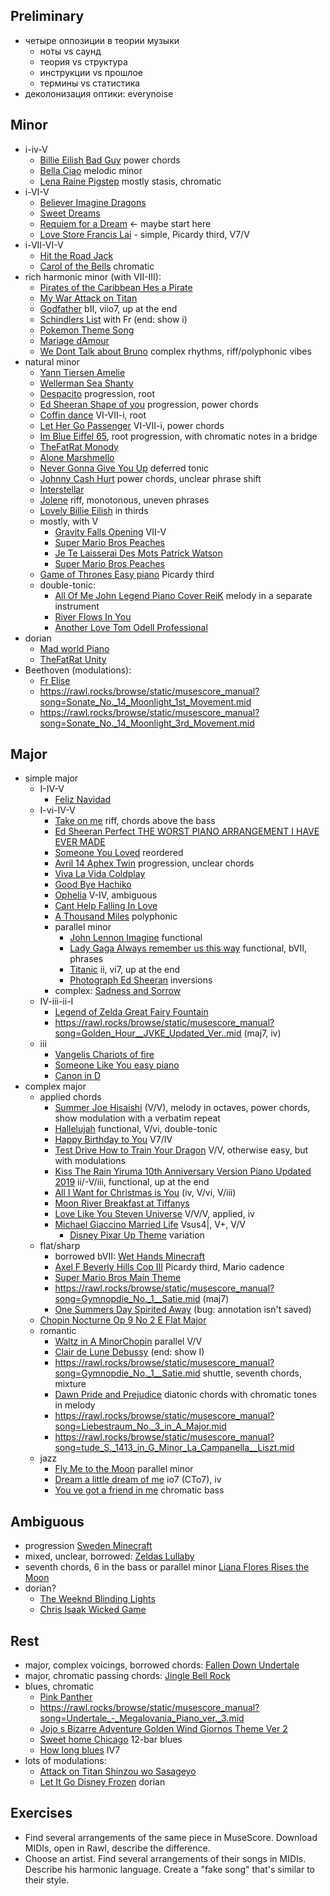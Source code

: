 
Preliminary
---

- четыре оппозиции в теории музыки
   - ноты vs саунд
   - теория vs структура
   - инструкции vs прошлое
   - термины vs статистика
- деколонизация оптики: everynoise

Minor
---

- i-iv-V
   - [Billie Eilish Bad Guy](https://rawl.rocks/browse/static/musescore_manual?song=Billie_Eilish_Bad_Guy.mid) power chords
   - [Bella Ciao](https://rawl.rocks/browse/static/musescore_manual?song=Bella_Ciao.mid) melodic minor
   - [Lena Raine Pigstep](https://rawl.rocks/browse/static/musescore_manual?song=Lena_Raine_Pigstep.mid) mostly stasis, chromatic
- i-VI-V
   - [Believer   Imagine Dragons](https://rawl.rocks/browse/static/musescore_manual?song=Believer_-_Imagine_Dragons.mid)
   - [Sweet Dreams](https://rawl.rocks/browse/static/musescore_manual?song=Sweet_Dreams.mid)
   - [Requiem for a Dream](https://rawl.rocks/browse/static/musescore_manual?song=Requiem_for_a_Dream.mid) <- maybe start here
   - [Love Store Francis Lai](https://rawl.rocks/browse/static/musescore_manual?song=Love_Store_Francis_Lai.mid) - simple, Picardy third, V7/V
- i-VII-VI-V
  - [Hit the Road Jack](https://rawl.rocks/browse/static/musescore_manual?song=Hit_the_Road_Jack.mid)
  - [Carol of the Bells](https://rawl.rocks/browse/static/musescore_manual?song=Carol_of_the_Bells.mid) chromatic
- rich harmonic minor (with VII-III):
   - [Pirates of the Caribbean   Hes a Pirate](https://rawl.rocks/browse/static/musescore_manual?song=Pirates_of_the_Caribbean_-_Hes_a_Pirate.mid)
   - [My War Attack on Titan](https://rawl.rocks/browse/static/musescore_manual?song=My_War_Attack_on_Titan.mid)
   - [Godfather](https://rawl.rocks/browse/static/musescore_manual?song=Godfather.mid) bII, viio7, up at the end
   - [Schindlers List](https://rawl.rocks/browse/static/musescore_manual?song=Schindlers_List.mid) with Fr (end: show i)
   - [Pokemon Theme Song](https://rawl.rocks/browse/static/musescore_manual?song=Pokemon_Theme_Song.mid) 
   - [Mariage dAmour](https://rawl.rocks/browse/static/musescore_manual?song=Mariage_dAmour.mid)
   - [We Dont Talk about Bruno](https://rawl.rocks/browse/static/musescore_manual?song=We_Dont_Talk_about_Bruno.mid) complex rhythms, riff/polyphonic vibes
- natural minor
   - [Yann Tiersen Amelie](https://rawl.rocks/browse/static/musescore_manual?song=Yann_Tiersen_Amelie.mid)
   - [Wellerman Sea Shanty](https://rawl.rocks/browse/static/musescore_manual?song=Wellerman_Sea_Shanty.mid)
   - [Despacito](https://rawl.rocks/browse/static/musescore_manual?song=Despacito.mid) progression, root
   - [Ed Sheeran Shape of you](https://rawl.rocks/browse/static/musescore_manual?song=Ed_Sheeran_Shape_of_you.mid) progression, power chords
   - [Coffin dance](https://rawl.rocks/browse/static/musescore_manual?song=Coffin_dance.mid) VI-VII-i, root
   - [Let Her Go Passenger](https://rawl.rocks/browse/static/musescore_manual?song=Let_Her_Go_Passenger.mid) VI-VII-i, power chords
   - [Im Blue Eiffel 65](https://rawl.rocks/browse/static/musescore_manual?song=Im_Blue_Eiffel_65.mid), root progression, with chromatic notes in a bridge
   - [TheFatRat Monody](https://rawl.rocks/browse/static/musescore_manual?song=TheFatRat_Monody.mid)
   - [Alone Marshmello](https://rawl.rocks/browse/static/musescore_manual?song=Alone_Marshmello.mid)
   - [Never Gonna Give You Up](https://rawl.rocks/browse/static/musescore_manual?song=Never_Gonna_Give_You_Up.mid) deferred tonic
   - [Johnny Cash Hurt](https://rawl.rocks/browse/static/musescore_manual?song=Johnny_Cash_Hurt.mid) power chords, unclear phrase shift
   - [Interstellar](https://rawl.rocks/browse/static/musescore_manual?song=Interstellar.mid)
   - [Jolene](https://rawl.rocks/browse/static/musescore_manual?song=Jolene.mid) riff, monotonous, uneven phrases
   - [Lovely Billie Eilish](https://rawl.rocks/browse/static/musescore_manual?song=Lovely_Billie_Eilish.mid) in thirds
   - mostly, with V
      - [Gravity Falls Opening](https://rawl.rocks/browse/static/musescore_manual?song=Gravity_Falls_Opening.mid) VII-V
      - [Super Mario Bros Peaches](https://rawl.rocks/browse/static/musescore_manual?song=Super_Mario_Bros_Peaches.mid)
      - [Je Te Laisserai Des Mots   Patrick Watson](https://rawl.rocks/browse/static/musescore_manual?song=Je_Te_Laisserai_Des_Mots_-_Patrick_Watson.mid)
      - [Super Mario Bros Peaches](https://rawl.rocks/browse/static/musescore_manual?song=Super_Mario_Bros_Peaches.mid)
   - [Game of Thrones Easy piano](https://rawl.rocks/browse/static/musescore_manual?song=Game_of_Thrones_Easy_piano.mid) Picardy third
   - double-tonic:
      - [All Of Me   John Legend Piano Cover   ReiK](https://rawl.rocks/browse/static/musescore_manual?song=All_Of_Me_-_John_Legend_Piano_Cover_-_ReiK.mid) melody in a separate instrument
      - [River Flows In You](https://rawl.rocks/browse/static/musescore_manual?song=River_Flows_In_You.mid)
      - [Another Love    Tom Odell Professional](https://rawl.rocks/browse/static/musescore_manual?song=Another_Love__-_Tom_Odell_Professional.mid)
- dorian
   - [Mad world Piano](https://rawl.rocks/browse/static/musescore_manual?song=Mad_world_Piano.mid)
   - [TheFatRat Unity](https://rawl.rocks/browse/static/musescore_manual?song=TheFatRat_Unity.mid)
- Beethoven (modulations):
   - [Fr Elise](https://rawl.rocks/browse/static/musescore_manual?song=Fr_Elise.mid)
   - https://rawl.rocks/browse/static/musescore_manual?song=Sonate_No._14_Moonlight_1st_Movement.mid
   - https://rawl.rocks/browse/static/musescore_manual?song=Sonate_No._14_Moonlight_3rd_Movement.mid

Major
---

- simple major
   - I-IV-V
      - [Feliz Navidad](https://rawl.rocks/browse/static/musescore_manual?song=Feliz_Navidad.mid)
   - I-vi-IV-V
      - [Take on me](https://rawl.rocks/browse/static/musescore_manual?song=Take_on_me.mid) riff, chords above the bass
      - [Ed Sheeran Perfect THE WORST PIANO ARRANGEMENT I HAVE EVER MADE](https://rawl.rocks/browse/static/musescore_manual?song=Ed_Sheeran_Perfect_THE_WORST_PIANO_ARRANGEMENT_I_HAVE_EVER_MADE.mid)
      - [Someone You Loved](https://rawl.rocks/browse/static/musescore_manual?song=Someone_You_Loved.mid) reordered
      - [Avril 14 Aphex Twin](https://rawl.rocks/browse/static/musescore_manual?song=Avril_14_Aphex_Twin.mid) progression, unclear chords
      - [Viva La Vida Coldplay](https://rawl.rocks/browse/static/musescore_manual?song=Viva_La_Vida_Coldplay.mid)
      - [Good Bye Hachiko](https://rawl.rocks/browse/static/musescore_manual?song=Good_Bye_Hachiko.mid)
      - [Ophelia](https://rawl.rocks/browse/static/musescore_manual?song=Ophelia.mid) V-IV, ambiguous
      - [Cant Help Falling In Love](https://rawl.rocks/browse/static/musescore_manual?song=Cant_Help_Falling_In_Love.mid)
      - [A Thousand Miles](https://rawl.rocks/browse/static/musescore_manual?song=A_Thousand_Miles.mid) polyphonic
      - parallel minor
         - [John Lennon Imagine](https://rawl.rocks/browse/static/musescore_manual?song=John_Lennon_Imagine.mid) functional
         - [Lady Gaga Always remember us this way](https://rawl.rocks/browse/static/musescore_manual?song=Lady_Gaga_Always_remember_us_this_way.mid) functional, bVII, phrases
         - [Titanic](https://rawl.rocks/browse/static/musescore_manual?song=Titanic.mid) ii, vi7, up at the end
         - [Photograph Ed Sheeran](https://rawl.rocks/browse/static/musescore_manual?song=Photograph_Ed_Sheeran.mid) inversions
      - complex: [Sadness and Sorrow](https://rawl.rocks/browse/static/musescore_manual?song=Sadness_and_Sorrow.mid)
   - IV-iii-ii-I
      - [Legend of Zelda Great Fairy Fountain](https://rawl.rocks/browse/static/musescore_manual?song=Legend_of_Zelda_Great_Fairy_Fountain.mid)
      - https://rawl.rocks/browse/static/musescore_manual?song=Golden_Hour__JVKE_Updated_Ver..mid (maj7, iv)
   - iii
      - [Vangelis Chariots of fire](https://rawl.rocks/browse/static/musescore_manual?song=Vangelis_Chariots_of_fire.mid)
      - [Someone Like You easy piano](https://rawl.rocks/browse/static/musescore_manual?song=Someone_Like_You_easy_piano.mid)
      - [Canon in D](https://rawl.rocks/browse/static/musescore_manual?song=Canon_in_D.mid)
- complex major
   - applied chords
      - [Summer Joe Hisaishi](https://rawl.rocks/browse/static/musescore_manual?song=Summer_Joe_Hisaishi.mid) (V/V), melody in octaves, power chords, show modulation with a verbatim repeat
      - [Hallelujah](https://rawl.rocks/browse/static/musescore_manual?song=Hallelujah.mid) functional, V/vi, double-tonic
      - [Happy Birthday to You](https://rawl.rocks/browse/static/musescore_manual?song=Happy_Birthday_to_You.mid) V7/IV
      - [Test Drive How to Train Your Dragon](https://rawl.rocks/browse/static/musescore_manual?song=Test_Drive_How_to_Train_Your_Dragon.mid) V/V, otherwise easy, but with modulations
      - [Kiss The Rain   Yiruma   10th Anniversary Version Piano Updated 2019](https://rawl.rocks/browse/static/musescore_manual?song=Kiss_The_Rain_-_Yiruma_-_10th_Anniversary_Version_Piano_Updated_2019.mid) ii/-V/iii, functional, up at the end
      - [All I Want for Christmas is You](https://rawl.rocks/browse/static/musescore_manual?song=All_I_Want_for_Christmas_is_You.mid) (iv, V/vi, V/iii)
      - [Moon River Breakfast at Tiffanys](https://rawl.rocks/browse/static/musescore_manual?song=Moon_River_Breakfast_at_Tiffanys.mid)
      - [Love Like You Steven Universe](https://rawl.rocks/browse/static/musescore_manual?song=Love_Like_You_Steven_Universe.mid) V/V/V, applied, iv
      - [Michael Giaccino Married Life](https://rawl.rocks/browse/static/musescore_manual?song=Michael_Giaccino_Married_Life.mid) Vsus4|, V+, V/V
         - [Disney Pixar Up Theme](https://rawl.rocks/browse/static/musescore_manual?song=Disney_Pixar_Up_Theme.mid) variation 
   - flat/sharp
      - borrowed bVII: [Wet Hands Minecraft](https://rawl.rocks/browse/static/musescore_manual?song=Wet_Hands_Minecraft.mid)
      - [Axel F Beverly Hills Cop III](https://rawl.rocks/browse/static/musescore_manual?song=Axel_F_Beverly_Hills_Cop_III.mid) Picardy third, Mario cadence
      - [Super Mario Bros Main Theme](https://rawl.rocks/browse/static/musescore_manual?song=Super_Mario_Bros_Main_Theme.mid)
      - https://rawl.rocks/browse/static/musescore_manual?song=Gymnopdie_No._1__Satie.mid (maj7)
      - [One Summers Day Spirited Away](https://rawl.rocks/browse/static/musescore_manual?song=One_Summers_Day_Spirited_Away.mid) (bug: annotation isn't saved)   
   - [Chopin   Nocturne Op 9 No 2 E Flat Major](https://rawl.rocks/browse/static/musescore_manual?song=Chopin_-_Nocturne_Op_9_No_2_E_Flat_Major.mid)
   - romantic
      - [Waltz in A MinorChopin](https://rawl.rocks/browse/static/musescore_manual?song=Waltz_in_A_MinorChopin.mid) parallel V/V
      - [Clair de Lune  Debussy](https://rawl.rocks/browse/static/musescore_manual?song=Clair_de_Lune__Debussy.mid) (end: show I)
      - https://rawl.rocks/browse/static/musescore_manual?song=Gymnopdie_No._1__Satie.mid shuttle, seventh chords, mixture
      - [Dawn Pride and Prejudice](https://rawl.rocks/browse/static/musescore_manual?song=Dawn_Pride_and_Prejudice.mid) diatonic chords with chromatic tones in melody
      - https://rawl.rocks/browse/static/musescore_manual?song=Liebestraum_No._3_in_A_Major.mid
      - https://rawl.rocks/browse/static/musescore_manual?song=tude_S._1413_in_G_Minor_La_Campanella__Liszt.mid
   - jazz
      - [Fly Me to the Moon](https://rawl.rocks/browse/static/musescore_manual?song=Fly_Me_to_the_Moon.mid) parallel minor
      - [Dream a little dream of me](https://rawl.rocks/browse/static/musescore_manual?song=Dream_a_little_dream_of_me.mid) io7 (CTo7), iv
      - [You ve got a friend in me](https://rawl.rocks/browse/static/musescore_manual?song=You_ve_got_a_friend_in_me.mid) chromatic bass

Ambiguous
---

- progression [Sweden Minecraft](https://rawl.rocks/browse/static/musescore_manual?song=Sweden_Minecraft.mid)
- mixed, unclear, borrowed: [Zeldas Lullaby](https://rawl.rocks/browse/static/musescore_manual?song=Zeldas_Lullaby.mid)
- seventh chords, 6 in the bass or parallel minor [Liana Flores Rises the Moon](https://rawl.rocks/browse/static/musescore_manual?song=Liana_Flores_Rises_the_Moon.mid)
- dorian?
   - [The Weeknd Blinding Lights](https://rawl.rocks/browse/static/musescore_manual?song=The_Weeknd_Blinding_Lights.mid)
   - [Chris Isaak Wicked Game](https://rawl.rocks/browse/static/musescore_manual?song=Chris_Isaak_Wicked_Game.mid)

Rest
---

- major, complex voicings, borrowed chords: [Fallen Down Undertale](https://rawl.rocks/browse/static/musescore_manual?song=Fallen_Down_Undertale.mid)
- major, chromatic passing chords: [Jingle Bell Rock](https://rawl.rocks/browse/static/musescore_manual?song=Jingle_Bell_Rock.mid)
- blues, chromatic
   - [Pink Panther](https://rawl.rocks/browse/static/musescore_manual?song=Pink_Panther.mid)
   - https://rawl.rocks/browse/static/musescore_manual?song=Undertale_-_Megalovania_Piano_ver._3.mid
   - [Jojo s Bizarre Adventure Golden Wind Giornos Theme Ver 2](https://rawl.rocks/browse/static/musescore_manual?song=Jojo_s_Bizarre_Adventure_Golden_Wind_Giornos_Theme_Ver_2.mid)
   - [Sweet home Chicago](https://rawl.rocks/browse/static/musescore_manual?song=Sweet_home_Chicago.mid) 12-bar blues
   - [How long blues](https://rawl.rocks/browse/static/musescore_manual?song=How_long_blues.mid) IV7
- lots of modulations:
   - [Attack on Titan Shinzou wo Sasageyo](https://rawl.rocks/browse/static/musescore_manual?song=Attack_on_Titan_Shinzou_wo_Sasageyo.mid)
   - [Let It Go Disney Frozen](https://rawl.rocks/browse/static/musescore_manual?song=Let_It_Go_Disney_Frozen.mid) dorian




Exercises
---

- Find several arrangements of the same piece in MuseScore. Download MIDIs, open in Rawl, describe the difference.
- Choose an artist. Find several arrangements of their songs in MIDIs. Describe his harmonic language. Create a "fake song" that's similar to their style.
